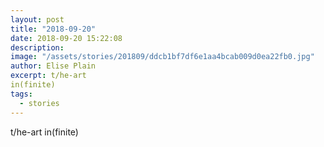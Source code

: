 ```yaml
---
layout: post
title: "2018-09-20"
date: 2018-09-20 15:22:08
description: 
image: "/assets/stories/201809/ddcb1bf7df6e1aa4bcab009d0ea22fb0.jpg"
author: Elise Plain
excerpt: t/he-art
in(finite)
tags: 
  - stories
---
```


t/he-art
in(finite)
<p></p>
